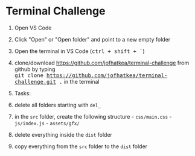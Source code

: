 # Terminal Challenge

1. Open VS Code
2. Click "Open" or "Open folder" and point to a new empty folder
3. Open the terminal in VS Code (<kbd>ctrl + shift + `</kbd>)
4. clone/download <a href="https://github.com/jofhatkea/terminal-challenge">https://github.com/jofhatkea/terminal-challenge</a> from github by typing<br>
    <kbd>git clone https://github.com/jofhatkea/terminal-challenge.git .</kbd> in the terminal
5. Tasks:  
  1. delete all folders starting with <code>del_</code>
  2. in the <code>src</code> folder, create the following structure
    - <code>css/main.css</code>
    - <code>js/index.js</code>
    - <code>assets/gfx/</code>
       
  3. delete everything inside the <code>dist</code> folder
  4. copy everything from the <code>src</code> folder to the <code>dist</code> folder
     